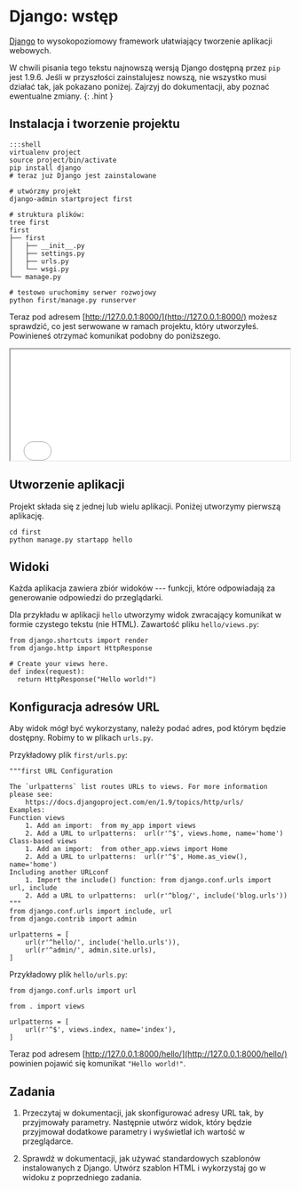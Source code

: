 Django: wstęp
=============================

[Django](https://www.djangoproject.com/) to wysokopoziomowy framework
ułatwiający tworzenie aplikacji webowych.

W chwili pisania tego tekstu
najnowszą wersją Django
dostępną przez `pip` jest 1.9.6.
Jeśli w przyszłości zainstalujesz nowszą,
nie wszystko musi działać tak,
jak pokazano poniżej.
Zajrzyj do dokumentacji,
aby poznać ewentualne zmiany.
{: .hint }

## Instalacja i tworzenie projektu

    :::shell
    virtualenv project
    source project/bin/activate
    pip install django
    # teraz już Django jest zainstalowane

    # utwórzmy projekt
    django-admin startproject first

    # struktura plików:
    tree first
    first
    ├── first
    │   ├── __init__.py
    │   ├── settings.py
    │   ├── urls.py
    │   └── wsgi.py
    └── manage.py

    # testowo uruchomimy serwer rozwojowy
    python first/manage.py runserver

Teraz pod adresem [http://127.0.0.1:8000/](http://127.0.0.1:8000/)
możesz sprawdzić, co jest serwowane
w ramach projektu, który utworzyłeś.
Powinieneś otrzymać komunikat podobny do poniższego.

<iframe src="./fresh_project.html" style="width: 100%; height: 200px;">
</iframe>

## Utworzenie aplikacji

Projekt składa się z jednej lub wielu aplikacji.
Poniżej utworzymy pierwszą aplikację.

    cd first
    python manage.py startapp hello

## Widoki

Każda aplikacja zawiera zbiór widoków
--- funkcji, które odpowiadają za generowanie
odpowiedzi do przeglądarki.

Dla przykładu w aplikacji `hello`
utworzymy widok zwracający komunikat
w formie czystego tekstu (nie HTML).
Zawartość pliku `hello/views.py`:

    from django.shortcuts import render
    from django.http import HttpResponse

    # Create your views here.
    def index(request):
      return HttpResponse("Hello world!")

## Konfiguracja adresów URL

Aby widok mógł być wykorzystany,
należy podać adres, pod którym będzie dostępny.
Robimy to w plikach `urls.py`.

Przykładowy plik `first/urls.py`:

    """first URL Configuration

    The `urlpatterns` list routes URLs to views. For more information please see:
        https://docs.djangoproject.com/en/1.9/topics/http/urls/
    Examples:
    Function views
        1. Add an import:  from my_app import views
        2. Add a URL to urlpatterns:  url(r'^$', views.home, name='home')
    Class-based views
        1. Add an import:  from other_app.views import Home
        2. Add a URL to urlpatterns:  url(r'^$', Home.as_view(), name='home')
    Including another URLconf
        1. Import the include() function: from django.conf.urls import url, include
        2. Add a URL to urlpatterns:  url(r'^blog/', include('blog.urls'))
    """
    from django.conf.urls import include, url
    from django.contrib import admin

    urlpatterns = [
        url(r'^hello/', include('hello.urls')),
        url(r'^admin/', admin.site.urls),
    ]

Przykładowy plik `hello/urls.py`:

    from django.conf.urls import url

    from . import views

    urlpatterns = [
        url(r'^$', views.index, name='index'),
    ]

Teraz pod adresem [http://127.0.0.1:8000/hello/](http://127.0.0.1:8000/hello/)
powinien pojawić się komunikat `"Hello world!"`.

## Zadania

  1.  Przeczytaj w dokumentacji,
      jak skonfigurować adresy URL tak,
      by przyjmowały parametry.
      Następnie utwórz widok,
      który będzie przyjmował dodatkowe parametry
      i wyświetlał ich wartość w przeglądarce.

  2.  Sprawdź w dokumentacji,
      jak używać standardowych szablonów
      instalowanych z Django.
      Utwórz szablon HTML i wykorzystaj
      go w widoku z poprzedniego zadania.
